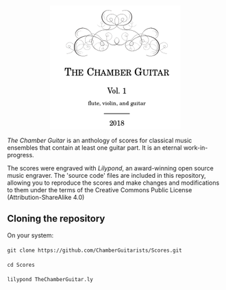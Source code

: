<p align="center">
  <img alt="Chamber Guitarists Logo" src="common/chamberguitar.png">
</p>
<p>
<i>The Chamber Guitar</i> is an anthology of scores for classical music ensembles
that contain at least one guitar part. It is an eternal work-in-progress.  
</p>
<p>
The scores were engraved  with <i>Lilypond</i>, an award-winning open source music engraver.
The 'source code' files are included  in this repository, allowing
you to reproduce the scores and make changes and modifications to them under the terms of the Creative
Commons Public License (Attribution-ShareAlike 4.0)
</p>

<h2>Cloning the repository</h2>
On your system:</br>
<code>
git clone https://github.com/ChamberGuitarists/Scores.git</br>
cd Scores</br>
lilypond TheChamberGuitar.ly</br>
</code>
</br>





























